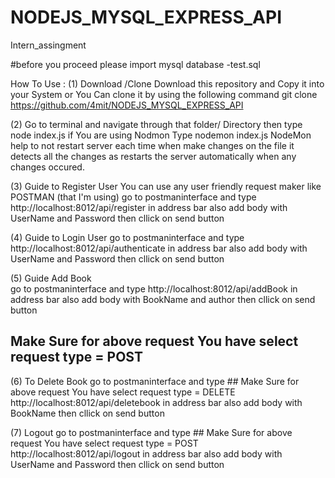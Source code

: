 # NODEJS_MYSQL_EXPRESS_API
Intern_assingment

#before you proceed please import mysql database   -test.sql


How To Use : 
(1) Download /Clone
    Download this repository and Copy it into your System or You Can clone it by using the following command 
    git clone https://github.com/4mit/NODEJS_MYSQL_EXPRESS_API
    
    
(2) Go to terminal and navigate through that folder/ Directory then type 
    node index.js
    if You are using Nodmon
    Type nodemon index.js
    NodeMon help to not restart server each time when make changes on the file it detects all the changes as restarts the 
    server automatically when any changes occured.
    
(3) Guide to Register User 
    You can use any user friendly request maker like POSTMAN (that I'm using)
    go to postmaninterface and type 
        http://localhost:8012/api/register
    in address bar also add body with UserName and Password then cllick on send button
    
(4) Guide to Login User
    go to postmaninterface and type 
        http://localhost:8012/api/authenticate
    in address bar also add body with UserName and Password then cllick on send button
   
(5) Guide Add Book    
    go to postmaninterface and type 
        http://localhost:8012/api/addBook
    in address bar also add body with BookName and author then cllick on send button
 ## Make Sure for above request You have select request type  = POST

(6) To Delete Book 
     go to postmaninterface and type 
     ## Make Sure for above request You have select request type  = DELETE
        http://localhost:8012/api/deletebook
    in address bar also add body with BookName then cllick on send button
    
(7) Logout
     go to postmaninterface and type 
     ## Make Sure for above request You have select request type  = POST
        http://localhost:8012/api/logout
    in address bar also add body with UserName and Password then cllick on send button
   

    

